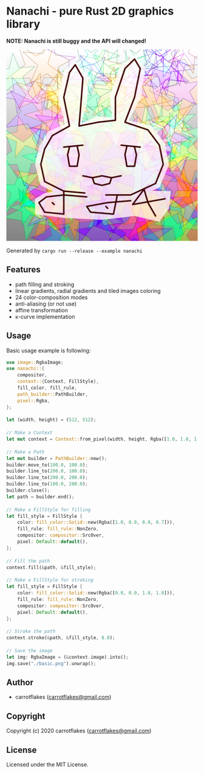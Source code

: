 # Nanachi - pure Rust 2D graphics library

**NOTE: Nanachi is still buggy and the API will changed!**

![nanachi](nanachi.png)

Generated by `cargo run --release --example nanachi`

## Features
- path filling and stroking
- linear gradients, radial gradients and tiled images coloring
- 24 color-composition modes
- anti-aliasing (or not use)
- affine transformation
- κ-curve implementation

## Usage
Basic usage example is following:

``` rust
use image::RgbaImage;
use nanachi::{
    compositor,
    context::{Context, FillStyle},
    fill_color, fill_rule,
    path_builder::PathBuilder,
    pixel::Rgba,
};

let (width, height) = (512, 512);

// Make a Context
let mut context = Context::from_pixel(width, height, Rgba([1.0, 1.0, 1.0, 1.0])).high_quality();

// Make a Path
let mut builder = PathBuilder::new();
builder.move_to(100.0, 100.0);
builder.line_to(200.0, 100.0);
builder.line_to(200.0, 200.0);
builder.line_to(100.0, 200.0);
builder.close();
let path = builder.end();

// Make a FillStyle for filling
let fill_style = FillStyle {
    color: fill_color::Solid::new(Rgba([1.0, 0.0, 0.0, 0.7])),
    fill_rule: fill_rule::NonZero,
    compositor: compositor::SrcOver,
    pixel: Default::default(),
};

// Fill the path
context.fill(&path, &fill_style);

// Make a FillStyle for stroking
let fill_style = FillStyle {
    color: fill_color::Solid::new(Rgba([0.0, 0.0, 1.0, 1.0])),
    fill_rule: fill_rule::NonZero,
    compositor: compositor::SrcOver,
    pixel: Default::default(),
};

// Stroke the path
context.stroke(&path, &fill_style, 8.0);

// Save the image
let img: RgbaImage = (&context.image).into();
img.save("./basic.png").unwrap();
```

## Author

* carrotflakes (carrotflakes@gmail.com)

## Copyright

Copyright (c) 2020 carrotflakes (carrotflakes@gmail.com)

## License

Licensed under the MIT License.

